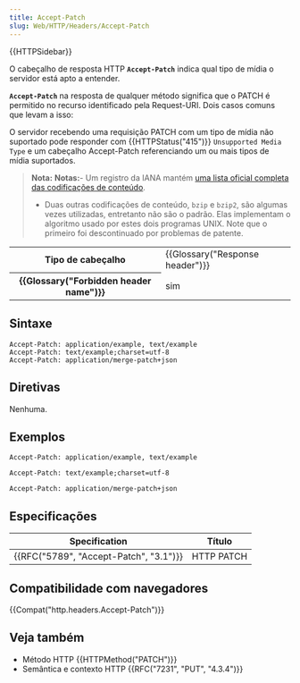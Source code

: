 ```yaml
---
title: Accept-Patch
slug: Web/HTTP/Headers/Accept-Patch
---
```


{{HTTPSidebar}}

O cabeçalho de resposta HTTP **`Accept-Patch`** indica qual tipo de mídia o servidor está apto a entender.

**`Accept-Patch`** na resposta de qualquer método significa que o PATCH é permitido no recurso identificado pela Request-URI. Dois casos comuns que levam a isso:

O servidor recebendo uma requisição PATCH com um tipo de mídia não suportado pode responder com {{HTTPStatus("415")}} `Unsupported Media Type` e um cabeçalho Accept-Patch referenciando um ou mais tipos de mídia suportados.

> **Nota:** **Notas:**- Um registro da IANA mantém [uma lista oficial completa das codificações de conteúdo](http://www.iana.org/assignments/http-parameters/http-parameters.xml#http-parameters-1).
>
> - Duas outras codificações de conteúdo, `bzip` e `bzip2`, são algumas vezes utilizadas, entretanto não são o padrão. Elas implementam o algoritmo usado por estes dois programas UNIX. Note que o primeiro foi descontinuado por problemas de patente.

<table class="properties">
  <tbody>
    <tr>
      <th scope="row">Tipo de cabeçalho</th>
      <td>{{Glossary("Response header")}}</td>
    </tr>
    <tr>
      <th scope="row">{{Glossary("Forbidden header name")}}</th>
      <td>sim</td>
    </tr>
  </tbody>
</table>

## Sintaxe

```
Accept-Patch: application/example, text/example
Accept-Patch: text/example;charset=utf-8
Accept-Patch: application/merge-patch+json
```

## Diretivas

Nenhuma.

## Exemplos

```
Accept-Patch: application/example, text/example

Accept-Patch: text/example;charset=utf-8

Accept-Patch: application/merge-patch+json
```

## Especificações

| Specification                                        | Título     |
| ---------------------------------------------------- | ---------- |
| {{RFC("5789", "Accept-Patch", "3.1")}} | HTTP PATCH |

## Compatibilidade com navegadores

{{Compat("http.headers.Accept-Patch")}}

## Veja também

- Método HTTP {{HTTPMethod("PATCH")}}
- Semântica e contexto HTTP {{RFC("7231", "PUT", "4.3.4")}}

